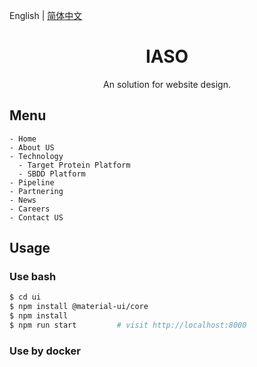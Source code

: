 English | [简体中文](./README.zh-CN.md)

<h1 align="center">IASO</h1>

<div align="center">
An solution for website design.
</div>

## Menu

```
- Home
- About US
- Technology
  - Target Protein Platform
  - SBDD Platform
- Pipeline
- Partnering
- News
- Careers
- Contact US
```

## Usage

### Use bash

```bash
$ cd ui
$ npm install @material-ui/core
$ npm install
$ npm run start         # visit http://localhost:8000
```

### Use by docker

```bash
```